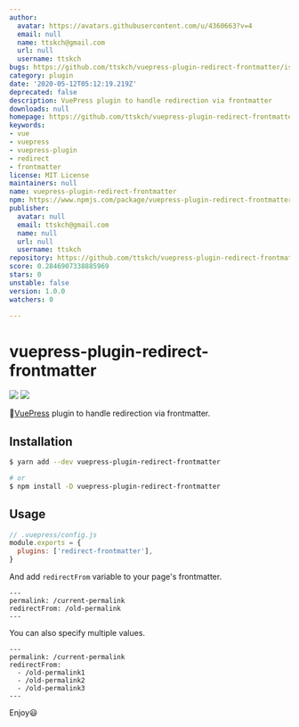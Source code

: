 ```yaml
---
author:
  avatar: https://avatars.githubusercontent.com/u/4360663?v=4
  email: null
  name: ttskch@gmail.com
  url: null
  username: ttskch
bugs: https://github.com/ttskch/vuepress-plugin-redirect-frontmatter/issues
category: plugin
date: '2020-05-12T05:12:19.219Z'
deprecated: false
description: VuePress plugin to handle redirection via frontmatter
downloads: null
homepage: https://github.com/ttskch/vuepress-plugin-redirect-frontmatter#readme
keywords:
- vue
- vuepress
- vuepress-plugin
- redirect
- frontmatter
license: MIT License
maintainers: null
name: vuepress-plugin-redirect-frontmatter
npm: https://www.npmjs.com/package/vuepress-plugin-redirect-frontmatter
publisher:
  avatar: null
  email: ttskch@gmail.com
  name: null
  url: null
  username: ttskch
repository: https://github.com/ttskch/vuepress-plugin-redirect-frontmatter
score: 0.2846907338885969
stars: 0
unstable: false
version: 1.0.0
watchers: 0

---
```


# vuepress-plugin-redirect-frontmatter

[![](https://img.shields.io/npm/v/vuepress-plugin-redirect-frontmatter?style=flat-square)](https://www.npmjs.com/package/vuepress-plugin-redirect-frontmatter)
[![](https://img.shields.io/npm/dm/vuepress-plugin-redirect-frontmatter?style=flat-square)](https://www.npmjs.com/package/vuepress-plugin-redirect-frontmatter)

🎉[VuePress](https://vuepress.vuejs.org/) plugin to handle redirection via frontmatter.

## Installation

```bash
$ yarn add --dev vuepress-plugin-redirect-frontmatter

# or
$ npm install -D vuepress-plugin-redirect-frontmatter
```

## Usage

```js
// .vuepress/config.js
module.exports = {
  plugins: ['redirect-frontmatter'],
}
```

And add `redirectFrom` variable to your page's frontmatter.

```
---
permalink: /current-permalink
redirectFrom: /old-permalink
---
```

You can also specify multiple values.

```
---
permalink: /current-permalink
redirectFrom:
  - /old-permalink1
  - /old-permalink2
  - /old-permalink3
---
```

Enjoy😃
